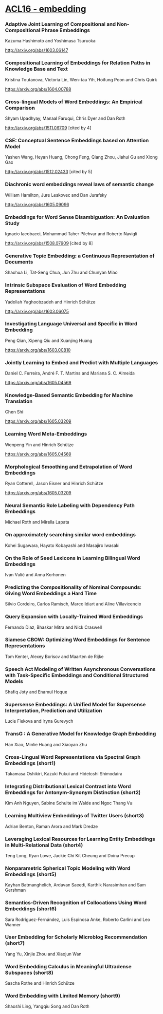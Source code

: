 # [ACL16 - embedding ](http://acl2016.org/index.php?article_id=13)



### Adaptive Joint Learning of Compositional and Non-Compositional Phrase Embeddings
Kazuma Hashimoto and Yoshimasa Tsuruoka

http://arxiv.org/abs/1603.06147

### Compositional Learning of Embeddings for Relation Paths in Knowledge Base and Text
Kristina Toutanova, Victoria Lin, Wen-tau Yih, Hoifung Poon and Chris Quirk

https://arxiv.org/abs/1604.00788

### Cross-lingual Models of Word Embeddings: An Empirical Comparison
Shyam Upadhyay, Manaal Faruqui, Chris Dyer and Dan Roth

http://arxiv.org/abs/1511.06709 [cited by 4]

### CSE: Conceptual Sentence Embeddings based on Attention Model
Yashen Wang, Heyan Huang, Chong Feng, Qiang Zhou, Jiahui Gu and Xiong Gao

http://arxiv.org/abs/1512.02433 [cited by 5]

### Diachronic word embeddings reveal laws of semantic change
William Hamilton, Jure Leskovec and Dan Jurafsky

http://arxiv.org/abs/1605.09096

### Embeddings for Word Sense Disambiguation: An Evaluation Study
Ignacio Iacobacci, Mohammad Taher Pilehvar and Roberto Navigli

http://arxiv.org/abs/1508.07909 [cited by 8]

### Generative Topic Embedding: a Continuous Representation of Documents
Shaohua Li, Tat-Seng Chua, Jun Zhu and Chunyan Miao



### Intrinsic Subspace Evaluation of Word Embedding Representations
Yadollah Yaghoobzadeh and Hinrich Schütze

http://arxiv.org/abs/1603.06075

### Investigating Language Universal and Specific in Word Embedding
Peng Qian, Xipeng Qiu and Xuanjing Huang

https://arxiv.org/abs/1603.00810

### Jointly Learning to Embed and Predict with Multiple Languages
Daniel C. Ferreira, André F. T. Martins and Mariana S. C. Almeida

https://arxiv.org/abs/1605.04569

### Knowledge-Based Semantic Embedding for Machine Translation
Chen Shi

https://arxiv.org/abs/1605.03209

### Learning Word Meta-Embeddings
Wenpeng Yin and Hinrich Schütze

https://arxiv.org/abs/1605.04569

### Morphological Smoothing and Extrapolation of Word Embeddings
Ryan Cotterell, Jason Eisner and Hinrich Schütze

https://arxiv.org/abs/1605.03209

### Neural Semantic Role Labeling with Dependency Path Embeddings
Michael Roth and Mirella Lapata



### On approximately searching similar word embeddings
Kohei Sugawara, Hayato Kobayashi and Masajiro Iwasaki



### On the Role of Seed Lexicons in Learning Bilingual Word Embeddings
Ivan Vulić and Anna Korhonen



### Predicting the Compositionality of Nominal Compounds: Giving Word Embeddings a Hard Time
Silvio Cordeiro, Carlos Ramisch, Marco Idiart and Aline Villavicencio



### Query Expansion with Locally-Trained Word Embeddings
Fernando Diaz, Bhaskar Mitra and Nick Craswell



### Siamese CBOW: Optimizing Word Embeddings for Sentence Representations
Tom Kenter, Alexey Borisov and Maarten de Rijke



### Speech Act Modeling of Written Asynchronous Conversations with Task-Specific Embeddings and Conditional Structured Models
Shafiq Joty and Enamul Hoque



### Supersense Embeddings: A Unified Model for Supersense Interpretation, Prediction and Utilization
Lucie Flekova and Iryna Gurevych



### TransG : A Generative Model for Knowledge Graph Embedding
Han Xiao, Minlie Huang and Xiaoyan Zhu



### Cross-Lingual Word Representations via Spectral Graph Embeddings (short1)
Takamasa Oshikiri, Kazuki Fukui and Hidetoshi Shimodaira



### Integrating Distributional Lexical Contrast into Word Embeddings for Antonym-Synonym Distinction (short2)
Kim Anh Nguyen, Sabine Schulte im Walde and Ngoc Thang Vu 



### Learning Multiview Embeddings of Twitter Users (short3)
Adrian Benton, Raman Arora and Mark Dredze



### Leveraging Lexical Resources for Learning Entity Embeddings in Multi-Relational Data (short4)
Teng Long, Ryan Lowe, Jackie Chi Kit Cheung and Doina Precup



### Nonparametric Spherical Topic Modeling with Word Embeddings (short5)
Kayhan Batmanghelich, Ardavan Saeedi, Karthik Narasimhan and Sam Gershman



### Semantics-Driven Recognition of Collocations Using Word Embeddings (short6)
Sara Rodríguez-Fernández, Luis Espinosa Anke, Roberto Carlini and Leo Wanner



### User Embedding for Scholarly Microblog Recommendation (short7)
Yang Yu, Xinjie Zhou and Xiaojun Wan



### Word Embedding Calculus in Meaningful Ultradense Subspaces (short8)
Sascha Rothe and Hinrich Schütze



### Word Embedding with Limited Memory (short9)
Shaoshi Ling, Yangqiu Song and Dan Roth













